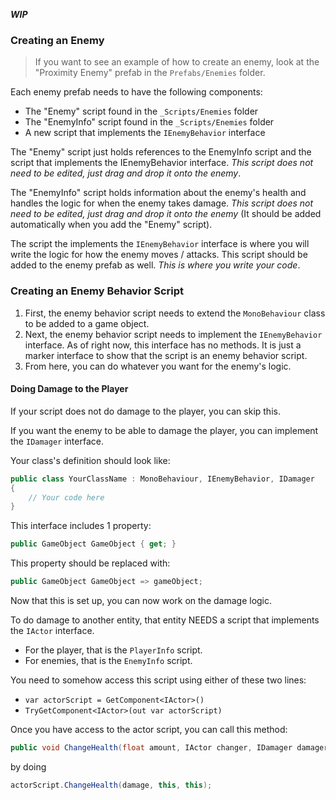 
***WIP***

### Creating an Enemy

> If you want to see an example of how to create an enemy, look at the "Proximity Enemy" prefab in the `Prefabs/Enemies` folder.

Each enemy prefab needs to have the following components:

- The "Enemy" script found in the `_Scripts/Enemies` folder
- The "EnemyInfo" script found in the `_Scripts/Enemies` folder
- A new script that implements the `IEnemyBehavior` interface

The "Enemy" script just holds references to the EnemyInfo script and the script that implements the IEnemyBehavior interface. *This script does not need to be edited, just drag and drop it onto the enemy*.

The "EnemyInfo" script holds information about the enemy's health and handles the logic for when the enemy takes damage. *This script does not need to be edited, just drag and drop it onto the enemy* (It should be added automatically when you add the "Enemy" script).

The script the implements the `IEnemyBehavior` interface is where you will write the logic for how the enemy moves / attacks. This script should be added to the enemy prefab as well. *This is where you write your code*.

### Creating an Enemy Behavior Script

1. First, the enemy behavior script needs to extend the `MonoBehaviour` class to be added to a game object.
2. Next, the enemy behavior script needs to implement the `IEnemyBehavior` interface. As of right now, this interface has no methods. It is just a marker interface to show that the script is an enemy behavior script.
3. From here, you can do whatever you want for the enemy's logic.

#### Doing Damage to the Player

If your script does not do damage to the player, you can skip this.

If you want the enemy to be able to damage the player, you can implement the `IDamager` interface.

Your class's definition should look like:

```csharp
public class YourClassName : MonoBehaviour, IEnemyBehavior, IDamager
{
    // Your code here
}
```

This interface includes 1 property:

```csharp
public GameObject GameObject { get; }
```

This property should be replaced with:

```csharp
public GameObject GameObject => gameObject;
```

Now that this is set up, you can now work on the damage logic.

To do damage to another entity, that entity NEEDS a script that implements the `IActor` interface.

- For the player, that is the `PlayerInfo` script.
- For enemies, that is the `EnemyInfo` script.

You need to somehow access this script using either of these two lines:

- `var actorScript = GetComponent<IActor>()`
- `TryGetComponent<IActor>(out var actorScript)`

Once you have access to the actor script, you can call this method:

```csharp
public void ChangeHealth(float amount, IActor changer, IDamager damager)
```

by doing

```csharp
actorScript.ChangeHealth(damage, this, this);
```